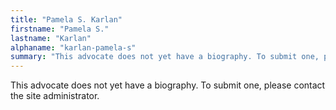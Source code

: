 ```yaml
---
title: "Pamela S. Karlan"
firstname: "Pamela S."
lastname: "Karlan"
alphaname: "karlan-pamela-s"
summary: "This advocate does not yet have a biography. To submit one, please contact the site administrator."
---
```

This advocate does not yet have a biography. To submit one, please contact the site administrator.

